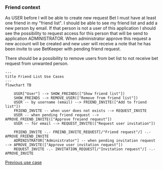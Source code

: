 ### Friend context

As USER before I will be able to create new request Bet I must have at least one friend in my "friend list". I should be able to see my friend list and add a new person by email. If that person is not a user of this application I should see the possibility to request access for this person that will be send to application ADMINISTRATOR. When administrator approve this request a new account will be created and new user will receive a note that he has been invite to use BetKeeper with pending friend request.

There should be a possibility to remove users from bet list to not receive bet request from unwanted person.


```mermaid
---
title Friend List Use Cases
---
flowchart TB
    
    USER["User"] --> SHOW_FREINDS(["Show friend list"])
    SHOW_FREINDS --> REMOVE_USER(["Remove from friend list"])
    USER -- by username (email) --> FRIEND_INVITE(["Add to friend list"])
    FRIEND_INVITE -- when user does not exists --> REQUEST_INVITE
    USER -- when pending friend request --> APROVE_FRIEND_INVITE(["Approve freiend request"])
    USER -- for email --> REQUEST_INVITE(["Request user invitation"])

    FRIEND_INVITE -.- FREIND_INVITE_REQUEST[/"Friend request"/] -.- APROVE_FRIEND_INVITE
    ADMINISTRATOR["Administrator"] -- when pending invitation request --> APROVE_INVITE(["Approve user invitation request"])
    REQUEST_INVITE -.- INVITATION_REQUEST[/"Invitation request"/] -.- APROVE_INVITE
```

[Previous use case](./bet_context.md)
